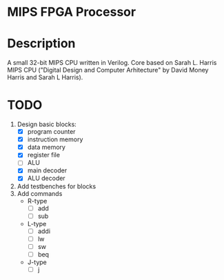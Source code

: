 # MIPS FPGA Processor

# Description 

A small 32-bit MIPS CPU written in Verilog. Core based on Sarah L. Harris MIPS CPU ("Digital Design and Computer Arhitecture" by David Money Harris and Sarah L Harris). 

# TODO

1. Design basic blocks:
    - [x] program counter
    - [x] instruction memory
    - [x] data memory
    - [x] register file
    - [ ] ALU
    - [x] main decoder
    - [x] ALU decoder
2. Add testbenches for blocks
3. Add commands
    - R-type
      - [ ] add
      - [ ] sub
    - L-type
      - [ ] addi
      - [ ] lw
      - [ ] sw
      - [ ] beq
    - J-type
      - [ ] j